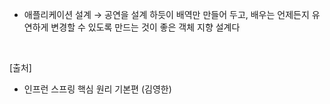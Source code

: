 - 애플리케이션 설계 → 공연을 설계 하듯이 배역만 만들어 두고, 배우는 언제든지 유연하게 변경할 수 있도록 만드는 것이 좋은 객체 지향 설계다

<br/>

[출처]

- 인프런 스프링 핵심 원리 기본편 (김영한)
